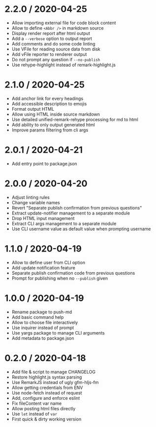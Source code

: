 
2.2.0 / 2020-04-25
==================

  * Allow importing external file for code block content
  * Allow to define `<Abbr />` in markdown source
  * Display render report after html output
  * Add a `--verbose` option to output report
  * Add comments and do some code linting
  * Use VFile for reading source data from disk
  * Add vFile reporter to renderer output
  * Do not prompt any question if `--no-publish`
  * Use rehype-highlight instead of remark-highlight.js

2.1.0 / 2020-04-25
==================

  * Add anchor link for every headings
  * Add accessible description to emojis
  * Format output HTML
  * Allow using HTML inside source markdown
  * Use detailed unified-remark-rehype processing for md to html
  * Add ability to only output generated html
  * Improve params filtering from cli args

2.0.1 / 2020-04-21
==================

  * Add entry point to package.json

2.0.0 / 2020-04-20
==================

  * Adjust linting rules
  * Change variable names
  * Revert "Separate publish confirmation from previous questions"
  * Extract update-notifier management to a separate module
  * Drop HTML input management
  * Extract CLI args management to a separate module
  * Use CLI username value as default value when prompting username

1.1.0 / 2020-04-19
==================

  * Allow to define user from CLI option
  * Add update notification feature
  * Separate publish confirmation code from previous questions
  * Prompt for publishing when no `--publish` given

1.0.0 / 2020-04-19
==================

  * Rename package to push-md
  * Add basic command help
  * Allow to choose file interactively
  * Use inquirer instead of prompt
  * Use yargs package to manage CLI arguments
  * Add metadata to package.json

0.2.0 / 2020-04-18
==================

  * Add file & script to manage CHANGELOG
  * Restore highlight.js syntax parsing
  * Use RemarkJS instead of ugly gfm-hljs-fm
  * Allow getting credentials from ENV
  * Use node-fetch instead of request
  * Add, configure and enforce eslint
  * Fix fileContent var name
  * Allow posting html files directly
  * Use `let` instead of `var`
  * First quick & dirty working version

